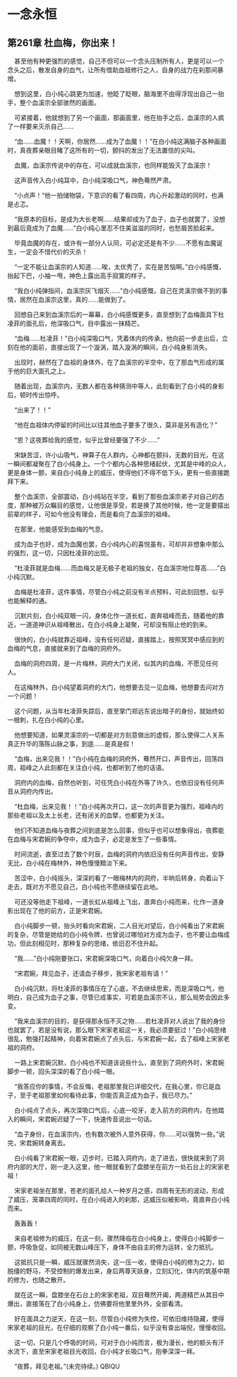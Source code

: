 # 一念永恒 
 ## 第261章 杜血梅，你出来！
     甚至他有种更强烈的感觉，自己不但可以一个念头压制所有人，更是可以一个念头之后，散发自身的血气，让所有借助血祖修行之人，自身的战力在刹那间暴增。

    想到这里，白小纯心跳更为加速，他眨了眨眼，脑海里不由得浮现出自己一抬手，整个血溪宗全部骇然的画面。

    可紧接着，他就想到了另一个画面，那画面里，他在抬手之后，血溪宗的人疯了一样要来灭杀自己……

    “血……血魔！！天啊，你居然……成为了血魔！！”在白小纯这满脑子各种画面时，真夜葬亲眼目睹了这所有的一切，颤抖的发出了无法置信的尖叫。

    血魔，血溪宗传说中的存在，可以成就血溪宗，也同样能毁灭了血溪宗！

    这声音传入白小纯耳中，白小纯深吸口气，神色蓦然严肃。

    “小点声！”他一拍储物袋，下意识的看了看四周，内心升起激动的同时，也满是忐忑。

    “我原本的目标，是成为大长老啊……结果却成为了血子，血子也就罢了，没想到最后竟成为了血魔……”白小纯心里忍不住美滋滋的同时，也愁眉苦脸起来。

    毕竟血魔的存在，或许有一部分人认同，可必定还是有不少……不愿有血魔诞生，一定会不惜代价的灭杀！

    “一定不能让血溪宗的人知道……唉，太优秀了，实在是苦恼啊。”白小纯感慨，抬起下巴，小袖一甩，神色上露出高手寂寞的样子。

    “我白小纯弹指间，血溪宗灰飞烟灭……”白小纯感慨，自己在灵溪宗做不到的事情，居然在血溪宗这里，真的……能做到了。

    回想自己来到血溪宗后的一幕幕，白小纯感慨更多，直至想到了血梅面具下杜凌菲的面孔后，他深吸口气，目中露出一抹精芒。

    “血梅……杜凌菲！”白小纯深吸口气，凭着体内的传承，他向前一步走出后，立刻在他的面前，直接出现了一个漩涡，踏入漩涡的瞬间，白小纯身影消失。

    出现时，赫然在了血祖的身体外，在了血溪宗的半空中，在了那血气形成的属于他的巨大面孔之上。

    随着出现，血溪宗内，无数人都在各种猜测中等人，此刻看到了白小纯的身影后，顿时传出惊呼。

    “出来了！！”

    “他在血祖体内停留的时间比以往其他血子要多了很久，莫非是另有造化？”

    “恩？这夜葬给我的感觉，似乎比曾经要强了不少……”

    宋缺苦涩，许小山吸气，神算子在人群内，心神都在颤抖，无数的目光，在这一瞬间都凝聚在了白小纯身上。一个个都内心各种思绪起伏，尤其是中峰的众人，更是身体一颤，来自白小纯身上的威压，使得他们不得不低下头，更有一些直接跪拜下来。

    整个血溪宗，全部震动，白小纯站在半空，看到了那些血溪宗弟子对自己的态度，那种被万众瞩目的感觉，让他很是享受，若是换了其他时候，他一定是要摆出前辈的样子，可如今他没有理会，而是看向了血溪宗的祖峰。

    在那里，他能感受到血梅的气息。

    成为血子也好，成为血魔也罢，白小纯内心的喜悦虽有，可却并非想象中那么的强烈，这一切，只因杜凌菲的出现。

    “杜凌菲就是血梅……而血梅又是无极子老祖的独女，在血溪宗地位尊高……”白小纯沉默。

    血梅是杜凌菲，这件事情，尽管白小纯之前没有半点预料，可此刻回想，似乎也能解释的通。

    沉默片刻，白小纯双眼一闪，身体化作一道长虹，直奔祖峰而去，随着他的靠近，一道道神识从祖峰散出，在白小纯身上凝聚，可却没有阻止他的到来。

    很快的，白小纯就靠近祖峰，没有任何迟疑，直接踏上，按照冥冥中感应到的血梅的气息，直接就来到了血梅的洞府外。

    血梅的洞府四周，是一片梅林，洞府大门关闭，似其内的血梅，不愿见任何人。

    在这梅林外，白小纯望着洞府的大门，他想要去见一见血梅，他想要去问对方一个问题！

    这个问题，从当年杜凌菲失踪后，直至掌门郑远东说出暗子的身份，就始终如一根刺，扎在白小纯的心里。

    他想要知道，如果灵溪宗的一切都是对方刻意做出的虚假，那么使得二人关系真正升华的落陈山脉之事，到底……是真是假！

    “血梅，出来见我！！”白小纯在血梅的洞府外，蓦然开口，声音传出，回荡四周，祖峰之人此刻都在关注白小纯，也都听到了他的话语。

    洞府内的血梅，自然也听到，可任凭白小纯在外等了许久，也依旧没有任何声音从洞府内传出。

    “杜血梅，出来见我！！”白小纯再次开口，这一次的声音更为强烈，祖峰内的那些老祖以及太上长老，还有闭关的血擘，也都更为关注。

    他们不知道血梅与夜葬之间到底是怎么回事，但似乎也可以想象得出，夜葬能在血梅与宋君婉的争夺中，成为血子，必定是发生了一些事情。

    时间流逝，直至过去了数个时辰，血梅的洞府内依旧没有任何声音传出，安静无比，白小纯在梅林外，神色慢慢黯淡下来。

    苦涩中，白小纯摇头，深深的看了一眼梅林内的洞府，半晌后转身，向着山下走去，既对方不愿见自己，白小纯也不愿继续留在此地。

    可还没等他走下祖峰，一道长虹从祖峰上飞出，直奔白小纯而来，化作一道身影出现在了他的前方，正是宋君婉。

    白小纯脚步一顿，抬头时看向宋君婉，二人目光对望后，白小纯看出了宋君婉的复杂，尽管是她给的白小纯令牌，也曾说过哪怕对方成为血子，也不要让血梅成功，但此刻相见时，那种复杂的思绪，依旧忍不住升起。

    “我……”白小纯刚要张口，宋君婉深吸口气，向着白小纯欠身一拜。

    “宋君婉，拜见血子，还请血子移步，我宋家老祖有请！”

    白小纯沉默，将杜凌菲的事情压在了心底，不去继续思索，而是深吸口气，他明白，自己成为血子之事，尽管已成事实，可若是血溪宗不认，那么局势会因此多变。

    “我来血溪宗的目的，是获得那永恒不灭之物……若杜凌菲对人说出了我的身份也就罢了，若是没有说，那么眼下宋家老祖这一关，我必须要挺过！”白小纯思绪很乱，勉强打起精神，向着宋君婉点了点头后，与宋君婉一起，去了祖峰上宋家老祖的洞府。

    一路上宋君婉沉默，白小纯也不知道该说些什么，直至到了洞府外时，宋君婉脚步一顿，回头深深的看了白小纯一眼。

    “我答应你的事情，不会反悔，老祖那里我已详细交代，在我心里，你已是血子，至于老祖那里如何看待此事，你能否真正成为血子，我已尽力。”

    白小纯点了点头，再次深吸口气后，心底一咬牙，走入前方的洞府内，在他踏入的瞬间，宋君婉迟疑了一下，快速传音说出一句话。

    “血子身份，在血溪宗内，也有数次被外人意外获得，你……可以强势一些。”说完，宋君婉转身离去。

    白小纯看了宋君婉一眼，迈步时，已踏入洞府内，走了进去，很快就来到了洞府内部的大厅，刚一走入这里，他一眼就看到了盘膝坐在前方一处石台上的宋家老祖！

    宋家老祖坐在那里，苍老的面孔给人一种岁月之感，四周有无形的波动，形成了威压，笼罩四周的同时，在白小纯进入的刹那，这威压似被影响，竟直奔白小纯而来。

    轰轰轰！

    来自老祖修为的威压，在这一刻，骤然降临在白小纯身上，使得白小纯脚步一颤，呼吸急促，如同被无数山峰压下，身体不由自主的修为运转，全力抵抗。

    这抵抗只是一瞬，威压就骤然消失，这一压一收，使得白小纯的修为之力，如脱缰的野马，不受控制的爆发出来，身后两尊天妖身，立刻幻化，体内的筑基中期的修为，也随之散开。

    就在这一瞬，盘膝坐在石台上的宋家老祖，双目蓦然开阖，两道精芒从其目中爆出，直接落在了白小纯身上，仿佛要将他里里外外，全部看清。

    好在面具之力逆天，在这一刻，尽管白小纯修为失控，可依旧维持隐藏，使得宋家老祖的目光，在仔细的观察了白小纯一番后，似乎没有查出端倪，慢慢收回。

    这一切，只是几个呼吸的时间，可对于白小纯而言，极为漫长，他的额头有汗水流下，直至宋家老祖目光收回，白小纯才长吸口气，抱拳深深一拜。

    “夜葬，拜见老祖。”(未完待续。) 
QBIQU